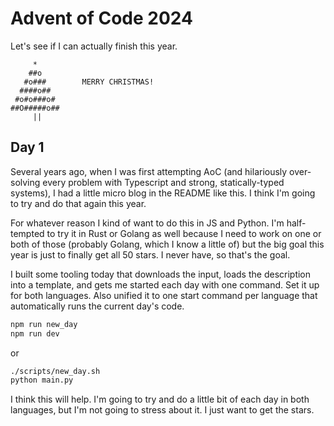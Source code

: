 # Advent of Code 2024

Let's see if I can actually finish this year.

```
     *
    ##o
   #o###        MERRY CHRISTMAS!
  ####o##
 #o#o###o#
##O#####o##
     ||
```

## Day 1
Several years ago, when I was first attempting AoC (and hilariously over-solving every problem with Typescript and strong, statically-typed systems), I had a little micro blog in the README like this. I think I'm going to try and do that again this year.

For whatever reason I kind of want to do this in JS and Python. I'm half-tempted to try it in Rust or Golang as well because I need to work on one or both of those (probably Golang, which I know a little of) but the big goal this year is just to finally get all 50 stars. I never have, so that's the goal.

I built some tooling today that downloads the input, loads the description into a template, and gets me started each day with one command. Set it up for both languages. Also unified it to one start command per language that automatically runs the current day's code.

```bash
npm run new_day
npm run dev
```

or

```bash
./scripts/new_day.sh
python main.py
```

I think this will help. I'm going to try and do a little bit of each day in both languages, but I'm not going to stress about it. I just want to get the stars.